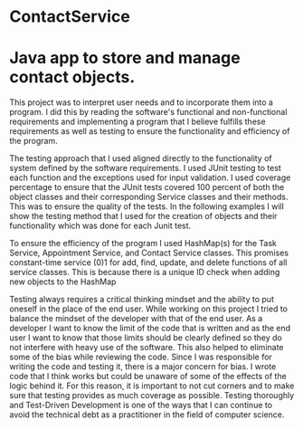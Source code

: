 # ContactService
# Java app to store and manage contact objects.

This project was to interpret user needs and to incorporate them into a program. I did this by reading the software's functional and non-functional requirements and implementing a program that I believe fulfills these requirements as well as testing to ensure the functionality and efficiency of the program.

The testing approach that I used aligned directly to the functionality of system defined by the software requirements. I used JUnit testing to test each function and the exceptions used for input validation. I used coverage percentage to ensure that the JUnit tests covered 100 percent of both the object classes and their corresponding Service classes and their methods. This was to ensure the quality of the tests. In the following examples I will show the testing method that I used for the creation of objects and their functionality which was done for each Junit test.

To ensure the efficiency of the program I used HashMap(s) for the Task Service, Appointment Service, and Contact Service classes. This promises constant-time service (0)1 for add, find, update, and delete functions of all service classes. This is because there is a unique ID check when adding new objects to the HashMap 

Testing always requires a critical thinking mindset and the ability to put oneself in the place of the end user. While working on this project I tried to balance the mindset of the developer with that of the end user. As a developer I want to know the limit of the code that is written and as the end user I want to know that those limits should be clearly defined so they do not interfere with heavy use of the software. This also helped to eliminate some of the bias while reviewing the code. Since I was responsible for writing the code and testing it, there is a major concern for bias. I wrote code that I think works but could be unaware of some of the effects of the logic behind it. For this reason, it is important to not cut corners and to make sure that testing provides as much coverage as possible. Testing thoroughly and Test-Driven Development is one of the ways that I can continue to avoid the technical debt as a practitioner in the field of computer science.  
